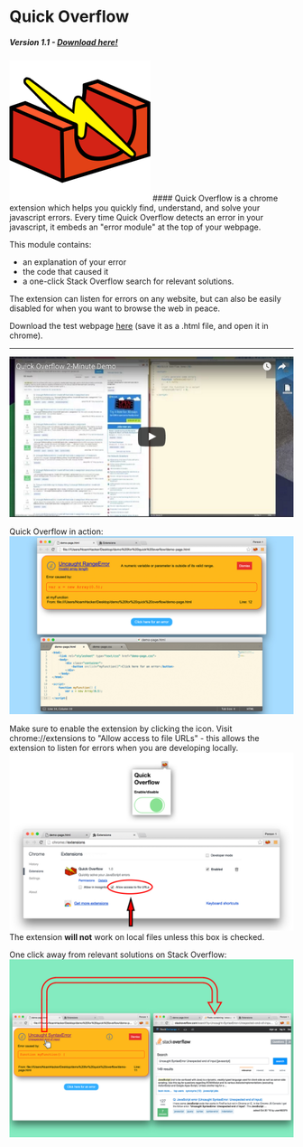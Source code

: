 # Quick Overflow
##### Version 1.1 - [Download here!](https://chrome.google.com/webstore/detail/quick-overflow/kjjiidpkmljgchgkcjlbcbjbaangmobk)
<img src="https://github.com/noamhacker/quick-overflow/blob/master/logo%202.png" width="250">
#### Quick Overflow is a chrome extension which helps you quickly find, understand, and solve your javascript errors. 
Every time Quick Overflow detects an error in your javascript, it embeds an "error module" at the top of your webpage. 

This module contains: 
* an explanation of your error 
* the code that caused it
* a one-click Stack Overflow search for relevant solutions.

The extension can listen for errors on any website, but can also be easily disabled for when you want to browse the web in peace.

Download the test webpage [here](https://raw.githubusercontent.com/noamhacker/quick-overflow/master/test-errors.html) (save it as a .html file, and open it in chrome).

<hr>

[![Link to demo video](https://github.com/noamhacker/quick-overflow/blob/master/promo%20images/demo%20video%20screenshot.png)](https://www.youtube.com/watch?v=nIAveDXBk00)

Quick Overflow in action:
![Sreenshot of extension](https://github.com/noamhacker/quick-overflow/blob/master/promo%20images/screenshot%201.jpg)

Make sure to enable the extension by clicking the icon. Visit chrome://extensions to "Allow access to file URLs" - this allows the extension to listen for errors when you are developing locally.
![Enable the extension](https://github.com/noamhacker/quick-overflow/blob/master/promo%20images/screenshot%202.jpg)
The extension <strong>will not</strong> work on local files unless this box is checked.

One click away from relevant solutions on Stack Overflow:
![Searching Stack Overflow](https://github.com/noamhacker/quick-overflow/blob/master/promo%20images/screenshot%203.jpg)
